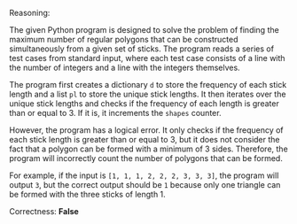 Reasoning:

The given Python program is designed to solve the problem of finding the maximum number of regular polygons that can be constructed simultaneously from a given set of sticks. The program reads a series of test cases from standard input, where each test case consists of a line with the number of integers and a line with the integers themselves.

The program first creates a dictionary `d` to store the frequency of each stick length and a list `pl` to store the unique stick lengths. It then iterates over the unique stick lengths and checks if the frequency of each length is greater than or equal to 3. If it is, it increments the `shapes` counter.

However, the program has a logical error. It only checks if the frequency of each stick length is greater than or equal to 3, but it does not consider the fact that a polygon can be formed with a minimum of 3 sides. Therefore, the program will incorrectly count the number of polygons that can be formed.

For example, if the input is `[1, 1, 1, 2, 2, 2, 3, 3, 3]`, the program will output `3`, but the correct output should be `1` because only one triangle can be formed with the three sticks of length 1.

Correctness: **False**